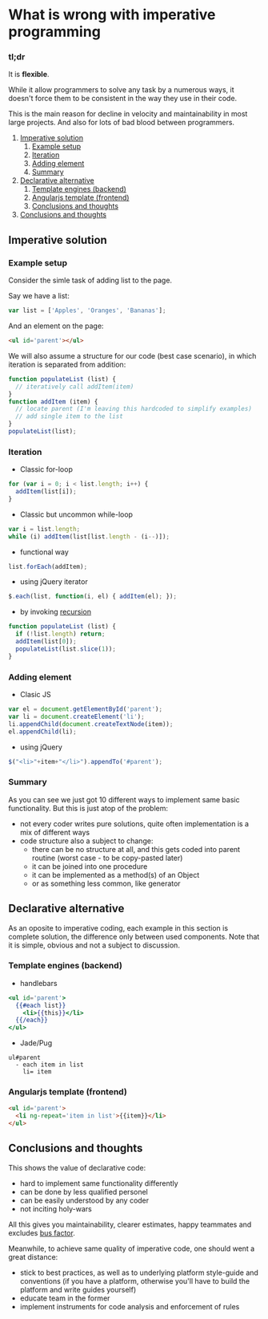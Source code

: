 # What is wrong with imperative programming

### tl;dr

It is **flexible**.

While it allow programmers to solve any task by a numerous ways, it doesn't
force them to be consistent in the way they use in their code.

This is the main reason for decline in velocity and maintainability in most
large projects. And also for lots of bad blood between programmers.

1. [Imperative solution](#imperative-solution)
    1. [Example setup](#example-setup)
    1. [Iteration](#iteration)
    1. [Adding element](#adding-element)
    1. [Summary](#summary)
1. [Declarative alternative](#declarative-alternative)
    1. [Template engines (backend)](#template-engines-backend)
    1. [Angularjs template (frontend)](#angularjs-template-frontend)
    1. [Conclusions and thoughts](#conclusions-and-thoughts)
1. [Conclusions and thoughts](#conclusions-and-thoughts)

## Imperative solution

### Example setup

Consider the simle task of adding list to the page.

Say we have a list:
```js
var list = ['Apples', 'Oranges', 'Bananas'];
```

And an element on the page:
```html
<ul id='parent'></ul>
```

We will also assume a structure for our code (best case scenario), in which
iteration is separated from addition:
```js
function populateList (list) {
  // iteratively call addItem(item)
}
function addItem (item) {
  // locate parent (I'm leaving this hardcoded to simplify examples)
  // add single item to the list
}
populateList(list);
```

### Iteration

- Classic for-loop
```js
for (var i = 0; i < list.length; i++) {
  addItem(list[i]);
}
```
- Classic but uncommon while-loop
```js
var i = list.length;
while (i) addItem(list[list.length - (i--)]);
```
- functional way
```js
list.forEach(addItem);
```
- using jQuery iterator
```js
$.each(list, function(i, el) { addItem(el); });
```
- by invoking [recursion]
```js
function populateList (list) {
  if (!list.length) return;
  addItem(list[0]);
  populateList(list.slice(1));
}
```

### Adding element

- Clasic JS
```js
var el = document.getElementById('parent');
var li = document.createElement('li');
li.appendChild(document.createTextNode(item));
el.appendChild(li);
```
- using jQuery
```js
$("<li>"+item+"</li>").appendTo('#parent');
```

### Summary

As you can see we just got 10 different ways to implement same basic functionality.
But this is just atop of the problem:
- not every coder writes pure solutions, quite often implementation is a mix of different
ways
- code structure also a subject to change:
  - there can be no structure at all, and this gets coded into parent routine (worst case -
to be copy-pasted later)
  - it can be joined into one procedure
  - it can be implemented as a method(s) of an Object
  - or as something less common, like generator

## Declarative alternative

As an oposite to imperative coding, each example in this section is complete solution, the
difference only between used components. Note that it is simple, obvious and not a subject
to discussion.

### Template engines (backend)

- handlebars
```handlebars
<ul id='parent'>
  {{#each list}}
    <li>{{this}}</li>
  {{/each}}
</ul>
```
- Jade/Pug
```jade
ul#parent
  - each item in list
    li= item
```

### Angularjs template (frontend)

```html
<ul id='parent'>
  <li ng-repeat='item in list'>{{item}}</li>
</ul>
```

## Conclusions and thoughts

This shows the value of declarative code:
- hard to implement same functionality differently
- can be done by less qualified personel
- can be easily understood by any coder
- not inciting holy-wars

All this gives you maintainability, clearer estimates, happy
teammates and excludes [bus factor].

Meanwhile, to achieve same quality of imperative code, one should
went a great distance:
- stick to best practices, as well as to underlying platform style-guide
and conventions (if you have a platform, otherwise you'll have to build
the platform and write guides yourself)
- educate team in the former
- implement instruments for code analysis and enforcement of rules



[recursion]: https://www.refactoring.com/catalog/replaceRecursionWithIteration.html
[bus factor]: https://en.wikipedia.org/wiki/Bus_factor
